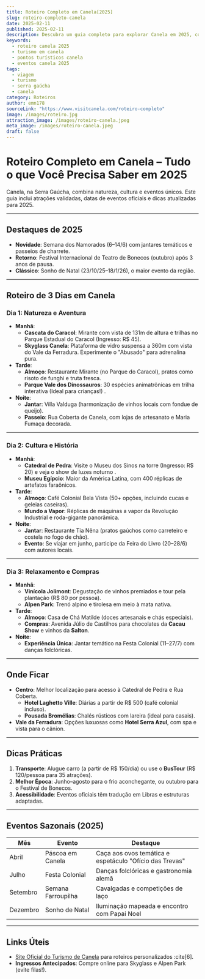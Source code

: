 ```yaml
---
title: Roteiro Completo em Canela[2025]
slug: roteiro-completo-canela
date: 2025-02-11
published: 2025-02-11
description: Descubra um guia completo para explorar Canela em 2025, com atrações imperdíveis, eventos sazonais e dicas práticass.
keywords:
  - roteiro canela 2025
  - turismo em canela
  - pontos turísticos canela
  - eventos canela 2025
tags:
  - viagem
  - turismo
  - serra gaúcha
  - canela
category: Roteiros
author: emn178
sourceLink: "https://www.visitcanela.com/roteiro-completo"
image: /images/roteiro.jpg  
attraction_image: /images/roteiro-canela.jpeg  
meta_image: /images/roteiro-canela.jpeg  
draft: false
---
```


# Roteiro Completo em Canela – Tudo o que Você Precisa Saber em 2025 

Canela, na Serra Gaúcha, combina natureza, cultura e eventos únicos. Este guia inclui atrações validadas, datas de eventos oficiais e dicas atualizadas para 2025.

---

## **Destaques de 2025** 
- **Novidade**: Semana dos Namorados (6–14/6) com jantares temáticos e passeios de charrete.
- **Retorno**: Festival Internacional de Teatro de Bonecos (outubro) após 3 anos de pausa.
- **Clássico**: Sonho de Natal (23/10/25–18/1/26), o maior evento da região.

---

## **Roteiro de 3 Dias em Canela** 
### **Dia 1: Natureza e Aventura**
- **Manhã**: 
  - **Cascata do Caracol**: Mirante com vista de 131m de altura e trilhas no Parque Estadual do Caracol (Ingresso: R$ 45).
  - **Skyglass Canela**: Plataforma de vidro suspensa a 360m com vista do Vale da Ferradura. Experimente o "Abusado" para adrenalina pura.
- **Tarde**:
  - **Almoço**: Restaurante Mirante (no Parque do Caracol), pratos como risoto de funghi e truta fresca.
  - **Parque Vale dos Dinossauros**: 30 espécies animatrônicas em trilha interativa (Ideal para crianças!) .
- **Noite**:
  - **Jantar**: Villa Valduga (harmonização de vinhos locais com fondue de queijo).
  - **Passeio**: Rua Coberta de Canela, com lojas de artesanato e Maria Fumaça decorada.

---

### **Dia 2: Cultura e História**
- **Manhã**:
  - **Catedral de Pedra**: Visite o Museu dos Sinos na torre (Ingresso: R$ 20) e veja o show de luzes noturno .
  - **Museu Egípcio**: Maior da América Latina, com 400 réplicas de artefatos faraônicos.
- **Tarde**:
  - **Almoço**: Café Colonial Bela Vista (50+ opções, incluindo cucas e geleias caseiras).
  - **Mundo a Vapor**: Réplicas de máquinas a vapor da Revolução Industrial e roda-gigante panorâmica.
- **Noite**:
  - **Jantar**: Restaurante Tia Nêna (pratos gaúchos como carreteiro e costela no fogo de chão).
  - **Evento**: Se viajar em junho, participe da Feira do Livro (20–28/6) com autores locais.

---

### **Dia 3: Relaxamento e Compras**
- **Manhã**:
  - **Vinícola Jolimont**: Degustação de vinhos premiados e tour pela plantação (R$ 80 por pessoa).
  - **Alpen Park**: Trenó alpino e tirolesa em meio à mata nativa.
- **Tarde**:
  - **Almoço**: Casa de Chá Matilde (doces artesanais e chás especiais).
  - **Compras**: Avenida Júlio de Castilhos para chocolates da **Cacau Show** e vinhos da **Salton**.
- **Noite**:
  - **Experiência Única**: Jantar temático na Festa Colonial (11–27/7) com danças folclóricas.

---

## **Onde Ficar**
- **Centro**: Melhor localização para acesso à Catedral de Pedra e Rua Coberta. 
  - **Hotel Laghetto Ville**: Diárias a partir de R$ 500 (café colonial incluso).
  - **Pousada Bromélias**: Chalés rústicos com lareira (ideal para casais).
- **Vale da Ferradura**: Opções luxuosas como **Hotel Serra Azul**, com spa e vista para o cânion.

---

## **Dicas Práticas**
1. **Transporte**: Alugue carro (a partir de R$ 150/dia) ou use o **BusTour** (R$ 120/pessoa para 35 atrações).
2. **Melhor Época**: Junho–agosto para o frio aconchegante, ou outubro para o Festival de Bonecos.
3. **Acessibilidade**: Eventos oficiais têm tradução em Libras e estruturas adaptadas.

---

## **Eventos Sazonais (2025)**
| Mês | Evento | Destaque |
|-----|--------|----------|
| Abril | Páscoa em Canela | Caça aos ovos temática e espetáculo "Ofício das Trevas" |
| Julho | Festa Colonial | Danças folclóricas e gastronomia alemã |
| Setembro | Semana Farroupilha | Cavalgadas e competições de laço |
| Dezembro | Sonho de Natal | Iluminação mapeada e encontro com Papai Noel |

---

## **Links Úteis**
- [Site Oficial do Turismo de Canela](https://canela.com.br) para roteiros personalizados :cite[6].
- **Ingressos Antecipados**: Compre online para Skyglass e Alpen Park (evite filas!).